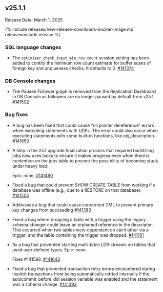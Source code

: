 ## v25.1.1

Release Date: March 1, 2025

{% include releases/new-release-downloads-docker-image.md release=include.release %}

<h3 id="v25-1-1-sql-language-changes">SQL language changes</h3>

- The `optimizer_check_input_min_row_count`
  session setting has been added to control the minimum row count estimate
  for buffer scans of foreign key and unqiueness checks. It defaults to 0. [#141374][#141374]

<h3 id="v25-1-1-db-console-changes">DB Console changes</h3>

- The Paused Follower graph is removed from the
  Replication Dashboard in DB Console as followers are no longer paused by
  default from v25.1. [#141502][#141502]

<h3 id="v25-1-1-bug-fixes">Bug fixes</h3>

- A bug has been fixed that could cause "nil
  pointer dereference" errors when executing statements with UDFs. The
  error could also occur when executing statements with some built-in
  functions, like obj_description. [#141653][#141653]
- A step in the 25.1 upgrade finalization process that required backfilling jobs now uses locks to ensure it makes progress even when there is contention on the jobs table to prevent the possibility of becoming stuck under heavy load.
  
  Epic: none. [#141460][#141460]
- Fixed a bug that could prevent SHOW CREATE TABLE
  from working if a database was offline (e.g., due to a RESTORE on that
  database). [#141505][#141505]
- Addresses a bug that could cause concurrent DML
  to prevent primary key changes from succeeding [#141383][#141383]
- Fixed a bug where dropping a table with a
  trigger using the legacy schema changer could leave an orphaned
  reference in the descriptor. This occurred when two tables were
  dependent on each other via a trigger, and the table containing the
  trigger was dropped. [#141181][#141181]
- fix a bug that prevented starting multi-table LDR streams on tables that used user-defined types.
  Epic: none.
  
  Fixes #141598. [#141643][#141643]
- Fixed a bug that prevented transaction retry
  errors encountered during implicit transactions from being automatically
  retried internally if the autocommit_before_ddl session variable was
  enabled and the statement was a schema change. [#141393][#141393]


[#141374]: https://github.com/cockroachdb/cockroach/pull/141374
[#141502]: https://github.com/cockroachdb/cockroach/pull/141502
[#141460]: https://github.com/cockroachdb/cockroach/pull/141460
[#141383]: https://github.com/cockroachdb/cockroach/pull/141383
[#141393]: https://github.com/cockroachdb/cockroach/pull/141393
[#141653]: https://github.com/cockroachdb/cockroach/pull/141653
[#141505]: https://github.com/cockroachdb/cockroach/pull/141505
[#141181]: https://github.com/cockroachdb/cockroach/pull/141181
[#141643]: https://github.com/cockroachdb/cockroach/pull/141643
